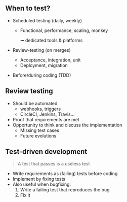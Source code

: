 ## When to test?

* Scheduled testing (daily, weekly)
  * Functional, performance, scaling, monkey

    ➟ dedicated tools & platforms

* Review-testing (on merges)
  * Acceptance, integration, unit
  * Deployment, migration

* Before/during coding (TDD)


## Review testing

* Should be automated
  * webhooks, triggers
  * CircleCI, Jenkins, Travis...
* Proof that requirements are met
* Opportunity to think and discuss the implementation
  * Missing test cases
  * Future evolutions


## Test-driven development

> A test that passes is a useless test

* Write requirements as (failing) tests before coding
* Implement by fixing tests
* Also useful when bugfixing:
  1. Write a failing test that reproduces the bug
  2. Fix it
